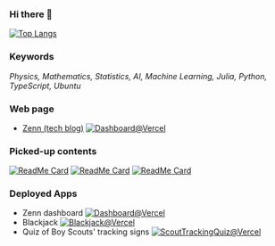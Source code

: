 ### Hi there 👋

<!--- [![Hiromu's GitHub stats](https://github-readme-stats.vercel.app/api?username=Hiromu-USHIHARA)](https://github.com/anuraghazra/github-readme-stats) --->
[![Top Langs](https://github-readme-stats.vercel.app/api/top-langs/?username=Hiromu-USHIHARA&hide=css,html,jupyter%20notebook)](https://github.com/anuraghazra/github-readme-stats)

### Keywords
*Physics, Mathematics, Statistics, AI, Machine Learning, Julia, Python, TypeScript, Ubuntu*

### Web page

- [Zenn (tech blog)](https://zenn.dev/hiromu_ushihara) [![Dashboard@Vercel](https://vercelbadge.vercel.app/api/Hiromu-USHIHARA/zenn-dashboard)](https://zenn-dashboard.vercel.app/)


### Picked-up contents

[![ReadMe Card](https://github-readme-stats.vercel.app/api/pin/?username=Hiromu-Ushihara&repo=introMCWF&show_owner=false)](https://github.com/Hiromu-USHIHARA/introMCWF)
[![ReadMe Card](https://github-readme-stats.vercel.app/api/pin/?username=Hiromu-Ushihara&repo=web-monitor&show_owner=false)](https://github.com/Hiromu-USHIHARA/web-monitor)
[![ReadMe Card](https://github-readme-stats.vercel.app/api/pin/?username=Hiromu-Ushihara&repo=ReactBlackJack&show_owner=false)](https://github.com/Hiromu-USHIHARA/ReactBlackJack)


### Deployed Apps
- Zenn dashboard [![Dashboard@Vercel](https://vercelbadge.vercel.app/api/Hiromu-USHIHARA/zenn-dashboard)](https://zenn-dashboard.vercel.app/)
- Blackjack [![Blackjack@Vercel](https://vercelbadge.vercel.app/api/Hiromu-USHIHARA/ReactBlackJack)](https://react-black-jack.vercel.app/)
- Quiz of Boy Scouts' tracking signs [![ScoutTrackingQuiz@Vercel](https://vercelbadge.vercel.app/api/Hiromu-USHIHARA/ScoutTrackingQuiz)](https://scout-tracking-quiz.vercel.app/)
